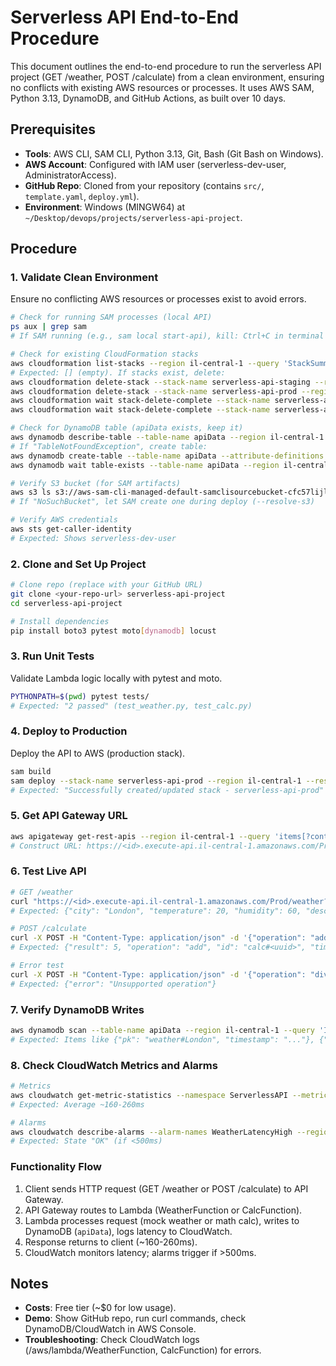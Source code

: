 # Serverless API End-to-End Procedure

This document outlines the end-to-end procedure to run the serverless API project (GET /weather, POST /calculate) from a clean environment, ensuring no conflicts with existing AWS resources or processes. It uses AWS SAM, Python 3.13, DynamoDB, and GitHub Actions, as built over 10 days.

## Prerequisites
- **Tools**: AWS CLI, SAM CLI, Python 3.13, Git, Bash (Git Bash on Windows).
- **AWS Account**: Configured with IAM user (serverless-dev-user, AdministratorAccess).
- **GitHub Repo**: Cloned from your repository (contains `src/`, `template.yaml`, `deploy.yml`).
- **Environment**: Windows (MINGW64) at `~/Desktop/devops/projects/serverless-api-project`.

## Procedure
### 1. Validate Clean Environment
Ensure no conflicting AWS resources or processes exist to avoid errors.

```bash
# Check for running SAM processes (local API)
ps aux | grep sam
# If SAM running (e.g., sam local start-api), kill: Ctrl+C in terminal or kill <pid>

# Check for existing CloudFormation stacks
aws cloudformation list-stacks --region il-central-1 --query 'StackSummaries[?StackName==`serverless-api-staging` || StackName==`serverless-api-prod`]'
# Expected: [] (empty). If stacks exist, delete:
aws cloudformation delete-stack --stack-name serverless-api-staging --region il-central-1
aws cloudformation delete-stack --stack-name serverless-api-prod --region il-central-1
aws cloudformation wait stack-delete-complete --stack-name serverless-api-staging --region il-central-1
aws cloudformation wait stack-delete-complete --stack-name serverless-api-prod --region il-central-1

# Check for DynamoDB table (apiData exists, keep it)
aws dynamodb describe-table --table-name apiData --region il-central-1
# If "TableNotFoundException", create table:
aws dynamodb create-table --table-name apiData --attribute-definitions AttributeName=pk,AttributeType=S AttributeName=timestamp,AttributeType=S --key-schema AttributeName=pk,KeyType=HASH AttributeName=timestamp,KeyType=RANGE --billing-mode PAY_PER_REQUEST --region il-central-1
aws dynamodb wait table-exists --table-name apiData --region il-central-1

# Verify S3 bucket (for SAM artifacts)
aws s3 ls s3://aws-sam-cli-managed-default-samclisourcebucket-cfc57lijl025 --region il-central-1
# If "NoSuchBucket", let SAM create one during deploy (--resolve-s3)

# Verify AWS credentials
aws sts get-caller-identity
# Expected: Shows serverless-dev-user
```

### 2. Clone and Set Up Project
```bash
# Clone repo (replace with your GitHub URL)
git clone <your-repo-url> serverless-api-project
cd serverless-api-project

# Install dependencies
pip install boto3 pytest moto[dynamodb] locust
```

### 3. Run Unit Tests
Validate Lambda logic locally with pytest and moto.
```bash
PYTHONPATH=$(pwd) pytest tests/
# Expected: "2 passed" (test_weather.py, test_calc.py)
```

### 4. Deploy to Production
Deploy the API to AWS (production stack).
```bash
sam build
sam deploy --stack-name serverless-api-prod --region il-central-1 --resolve-s3 --no-confirm-changeset --no-fail-on-empty-changeset --capabilities CAPABILITY_IAM
# Expected: "Successfully created/updated stack - serverless-api-prod"
```

### 5. Get API Gateway URL
```bash
aws apigateway get-rest-apis --region il-central-1 --query 'items[?contains(name, `serverless-api-prod`)].{id:id}'
# Construct URL: https://<id>.execute-api.il-central-1.amazonaws.com/Prod/
```

### 6. Test Live API
```bash
# GET /weather
curl "https://<id>.execute-api.il-central-1.amazonaws.com/Prod/weather?city=London"
# Expected: {"city": "London", "temperature": 20, "humidity": 60, "description": "Partly cloudy", "timestamp": "..."}

# POST /calculate
curl -X POST -H "Content-Type: application/json" -d '{"operation": "add", "numbers": [2, 3]}' "https://<id>.execute-api.il-central-1.amazonaws.com/Prod/calculate"
# Expected: {"result": 5, "operation": "add", "id": "calc#<uuid>", "timestamp": "..."}

# Error test
curl -X POST -H "Content-Type: application/json" -d '{"operation": "divide"}' "https://<id>.execute-api.il-central-1.amazonaws.com/Prod/calculate"
# Expected: {"error": "Unsupported operation"}
```

### 7. Verify DynamoDB Writes
```bash
aws dynamodb scan --table-name apiData --region il-central-1 --query 'Items[?pk.S==`weather#London` || starts_with(pk.S, `calc#`)].{pk:pk.S,timestamp:timestamp.S}'
# Expected: Items like {"pk": "weather#London", "timestamp": "..."}, {"pk": "calc#<uuid>", "timestamp": "..."}
```

### 8. Check CloudWatch Metrics and Alarms
```bash
# Metrics
aws cloudwatch get-metric-statistics --namespace ServerlessAPI --metric-name WeatherLatency --start-time 2025-09-18T00:00:00Z --end-time 2025-09-18T23:59:59Z --period 60 --statistics Average --region il-central-1
# Expected: Average ~160-260ms

# Alarms
aws cloudwatch describe-alarms --alarm-names WeatherLatencyHigh --region il-central-1
# Expected: State "OK" (if <500ms)
```

### Functionality Flow
1. Client sends HTTP request (GET /weather or POST /calculate) to API Gateway.
2. API Gateway routes to Lambda (WeatherFunction or CalcFunction).
3. Lambda processes request (mock weather or math calc), writes to DynamoDB (`apiData`), logs latency to CloudWatch.
4. Response returns to client (~160-260ms).
5. CloudWatch monitors latency; alarms trigger if >500ms.

## Notes
- **Costs**: Free tier (~$0 for low usage).
- **Demo**: Show GitHub repo, run curl commands, check DynamoDB/CloudWatch in AWS Console.
- **Troubleshooting**: Check CloudWatch logs (/aws/lambda/WeatherFunction, CalcFunction) for errors.